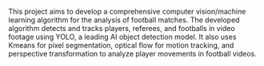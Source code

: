 This project aims to develop a comprehensive computer vision/machine learning algorithm for the analysis of football matches. The developed algorithm detects and tracks players, referees, and footballs in video footage using YOLO, a leading AI object detection model. It also uses Kmeans for pixel segmentation, optical flow for motion tracking, and perspective transformation to analyze player movements in football videos.
